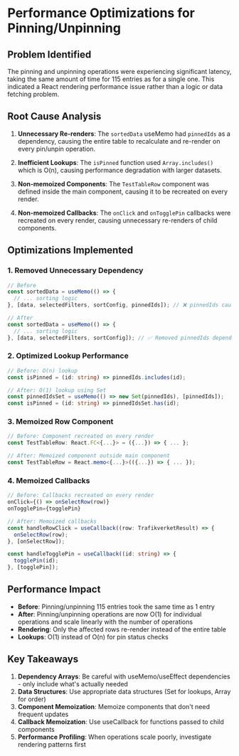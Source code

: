 # Performance Optimizations for Pinning/Unpinning

## Problem Identified

The pinning and unpinning operations were experiencing significant latency, taking the same amount of time for 115 entries as for a single one. This indicated a React rendering performance issue rather than a logic or data fetching problem.

## Root Cause Analysis

1. **Unnecessary Re-renders**: The `sortedData` useMemo had `pinnedIds` as a dependency, causing the entire table to recalculate and re-render on every pin/unpin operation.

2. **Inefficient Lookups**: The `isPinned` function used `Array.includes()` which is O(n), causing performance degradation with larger datasets.

3. **Non-memoized Components**: The `TestTableRow` component was defined inside the main component, causing it to be recreated on every render.

4. **Non-memoized Callbacks**: The `onClick` and `onTogglePin` callbacks were recreated on every render, causing unnecessary re-renders of child components.

## Optimizations Implemented

### 1. Removed Unnecessary Dependency

```typescript
// Before
const sortedData = useMemo(() => {
  // ... sorting logic
}, [data, selectedFilters, sortConfig, pinnedIds]); // ❌ pinnedIds caused re-renders

// After
const sortedData = useMemo(() => {
  // ... sorting logic
}, [data, selectedFilters, sortConfig]); // ✅ Removed pinnedIds dependency
```

### 2. Optimized Lookup Performance

```typescript
// Before: O(n) lookup
const isPinned = (id: string) => pinnedIds.includes(id);

// After: O(1) lookup using Set
const pinnedIdsSet = useMemo(() => new Set(pinnedIds), [pinnedIds]);
const isPinned = (id: string) => pinnedIdsSet.has(id);
```

### 3. Memoized Row Component

```typescript
// Before: Component recreated on every render
const TestTableRow: React.FC<{...}> = ({...}) => { ... };

// After: Memoized component outside main component
const TestTableRow = React.memo<{...}>(({...}) => { ... });
```

### 4. Memoized Callbacks

```typescript
// Before: Callbacks recreated on every render
onClick={() => onSelectRow(row)}
onTogglePin={togglePin}

// After: Memoized callbacks
const handleRowClick = useCallback((row: TrafikverketResult) => {
  onSelectRow(row);
}, [onSelectRow]);

const handleTogglePin = useCallback((id: string) => {
  togglePin(id);
}, [togglePin]);
```

## Performance Impact

- **Before**: Pinning/unpinning 115 entries took the same time as 1 entry
- **After**: Pinning/unpinning operations are now O(1) for individual operations and scale linearly with the number of operations
- **Rendering**: Only the affected rows re-render instead of the entire table
- **Lookups**: O(1) instead of O(n) for pin status checks

## Key Takeaways

1. **Dependency Arrays**: Be careful with useMemo/useEffect dependencies - only include what's actually needed
2. **Data Structures**: Use appropriate data structures (Set for lookups, Array for order)
3. **Component Memoization**: Memoize components that don't need frequent updates
4. **Callback Memoization**: Use useCallback for functions passed to child components
5. **Performance Profiling**: When operations scale poorly, investigate rendering patterns first
